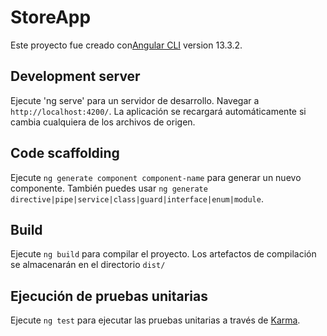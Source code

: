 # StoreApp

Este proyecto fue creado con[Angular CLI](https://github.com/angular/angular-cli) version 13.3.2.

## Development server

Ejecute 'ng serve' para un servidor de desarrollo. Navegar a `http://localhost:4200/`. La aplicación se recargará automáticamente si cambia cualquiera de los archivos de origen.

## Code scaffolding

Ejecute  `ng generate component component-name` para generar un nuevo componente. También puedes usar `ng generate directive|pipe|service|class|guard|interface|enum|module`.

## Build

Ejecute `ng build` para compilar el proyecto. Los artefactos de compilación se almacenarán en el directorio `dist/`

## Ejecución de pruebas unitarias

Ejecute `ng test` para ejecutar las pruebas unitarias a través de [Karma](https://karma-runner.github.io).
